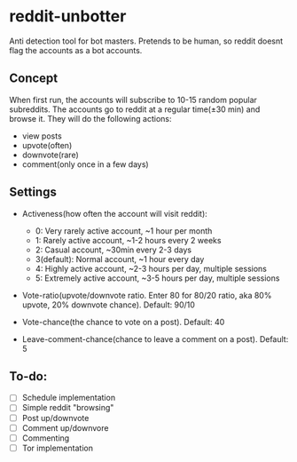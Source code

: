 # reddit-unbotter
Anti detection tool for bot masters. Pretends to be human, so reddit doesnt flag the accounts as a bot accounts.
## Concept
When first run, the accounts will subscribe to 10-15 random popular subreddits.
The accounts go to reddit at a regular time(±30 min) and browse it. They will do the following actions:
- view posts
- upvote(often) 
- downvote(rare) 
- comment(only once in a few days)
## Settings
- Activeness(how often the account will visit reddit):
  - 0: Very rarely active account, ~1 hour per month
  - 1: Rarely active account, ~1-2 hours every 2 weeks
  - 2: Casual account, ~30min every 2-3 days
  - 3(default): Normal account, ~1 hour every day
  - 4: Highly active account, ~2-3 hours per day, multiple sessions
  - 5: Extremely active account, ~3-5 hours per day, multiple sessions  

- Vote-ratio(upvote/downvote ratio. Enter 80 for 80/20 ratio, aka 80% upvote, 20% downvote chance). Default: 90/10  
- Vote-chance(the chance to vote on a post). Default: 40  
- Leave-comment-chance(chance to leave a comment on a post). Default: 5  
## To-do:
- [ ] Schedule implementation
- [ ] Simple reddit "browsing"
- [ ] Post up/downvote
- [ ] Comment up/downvore
- [ ] Commenting
- [ ] Tor implementation
